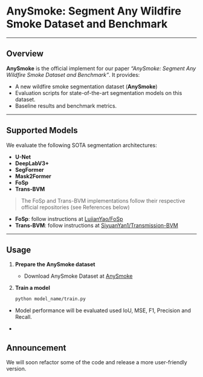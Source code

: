 # AnySmoke: Segment Any Wildfire Smoke Dataset and Benchmark

---

## Overview

**AnySmoke** is the official implement for our paper _“AnySmoke: Segment Any Wildfire Smoke Dataset and Benchmark”_. It provides:

- A new wildfire smoke segmentation dataset (**AnySmoke**)
- Evaluation scripts for state-of-the-art segmentation models on this dataset.
- Baseline results and benchmark metrics.

---

## Supported Models

We evaluate the following SOTA segmentation architectures:

- **U-Net**
- **DeepLabV3+**
- **SegFormer**
- **Mask2Former**
- **FoSp** 
- **Trans-BVM**

> The FoSp and Trans-BVM implementations follow their respective official repositories (see References below)
   * **FoSp**: follow instructions at [LujianYao/FoSp](https://github.com/LujianYao/FoSp)
   * **Trans-BVM**: follow instructions at [SiyuanYan1/Transmission-BVM](https://github.com/SiyuanYan1/Transmission-BVM)

---

## Usage

1. **Prepare the AnySmoke dataset**

   * Download AnySmoke Dataset at [AnySmoke](https://www.kaggle.com/datasets/zhaohongjin0615/anysmoke)

2. **Train a model**

   ```bash
   python model_name/train.py
   ```

  * Model performance will be evaluated used IoU, MSE, F1, Precision and Recall.

-

## Announcement

We will soon refactor some of the code and release a more user-friendly version.

